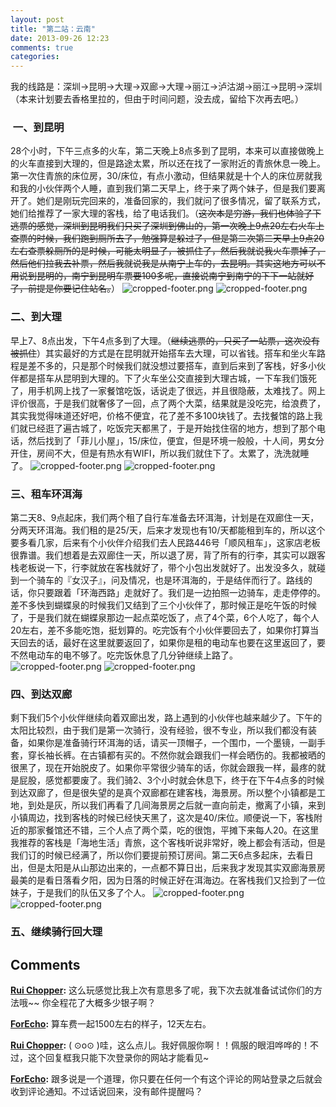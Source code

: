 ```yaml
---
layout: post
title: "第二站：云南"
date: 2013-09-26 12:23
comments: true
categories: 
---
```


我的线路是：深圳->昆明->大理->双廊->大理->丽江->泸沽湖->丽江->昆明->深圳（本来计划要去香格里拉的，但由于时间问题，没去成，留给下次再去吧。） 

###  一、到昆明

28个小时，下午三点多的火车，第二天晚上8点多到了昆明，本来可以直接做晚上的火车直接到大理的，但是路途太累，所以还在找了一家附近的青旅休息一晚上。第一次住青旅的床位房，30/床位，有点小激动，但结果就是十个人的床位房就我和我的小伙伴两个人睡，直到我们第二天早上，终于来了两个妹子，但是我们要离开了。她们是刚玩完回来的，准备回家的，我们就问了很多情况，留了联系方式，她们给推荐了一家大理的客栈，给了电话我们。（<del>这次本是穷游，我们也体验了下逃票的感觉，深圳到昆明我们只买了深圳到佛山的，第一次晚上9点20左右火车上查票的时候，我们跑到厕所去了，勉强算是躲过了，但是第二次第二天早上9点20左右查票躲厕所的是时候，可能太明显了，被抓住了，然后我就说我火车票掉了，然后他们拉我去补票，然后我就说我是从南宁上车的，去昆明。其实这地方可以不用说到昆明的，南宁到昆明车票要100多呢，直接说南宁到南宁的下下一站就好了，前提是你要记住站名。</del>） ![cropped-footer.png](http://forecho.qiniudn.com/2013-09-11%20154640.jpg) ![cropped-footer.png](http://forecho.qiniudn.com/2013-09-12%20210404\(1\).jpg)

### 二、到大理

早上7、8点出发，下午4点多到了大理。（<del>继续逃票的，只买了一站票，这次没有被抓住</del>）其实最好的方式是在昆明就开始搭车去大理，可以省钱。搭车和坐火车路程是差不多的，只是那个时候我们就没想过要搭车，直到后来到了客栈，好多小伙伴都是搭车从昆明到大理的。下了火车坐公交直接到大理古城，一下车我们饿死了，用手机网上找了一家餐馆吃饭，话说走了很远，并且很隐蔽，太难找了。网上评价很高，于是我们就奢侈了一回，点了两个大菜，结果就是没吃完，给浪费了，其实我觉得味道还好吧，价格不便宜，花了差不多100块钱了。去找餐馆的路上我们就已经逛了遍古城了，吃饭完天都黑了，于是开始找住宿的地方，想到了那个电话，然后找到了「菲儿小屋」，15/床位，便宜，但是环境一般般，十人间，男女分开住，房间不大，但是有热水有WIFI，所以我们就住下了。太累了，洗洗就睡了。 ![cropped-footer.png](http://forecho.qiniudn.com/2013-09-13%20163552\(1\).jpg) ![cropped-footer.png](http://forecho.qiniudn.com/2013-09-13%20181443\(1\).jpg)

### 三、租车环洱海

第二天8、9点起床，我们两个租了自行车准备去环洱海，计划是在双廊住一天，分两天环洱海。我们租的是25/天，后来才发现也有10/天都能租到车的，所以这个要多看几家，后来有个小伙伴介绍我们去人民路446号「顺风租车」，这家店老板很靠谱。我们想着是去双廊住一天，所以退了房，背了所有的行李，其实可以跟客栈老板说一下，行李就放在客栈就好了，带个小包出发就好了。出发没多久，就碰到一个骑车的『女汉子』，问及情况，也是环洱海的，于是结伴而行了。路线的话，你只要跟着「环海西路」走就好了。我们是一边拍照一边骑车，走走停停的。差不多快到蝴蝶泉的时候我们又结到了三个小伙伴了，那时候正是吃午饭的时候了，于是我们就在蝴蝶泉那边一起点菜吃饭了，点了4个菜，6个人吃了，每个人20左右，差不多能吃饱，挺划算的。吃完饭有个小伙伴要回去了，如果你打算当天回去的话，最好在这里就要返回了，如果你是租的电动车也要在这里返回了，要不然电动车的电不够了。吃完饭休息了几分钟继续上路了。 ![cropped-footer.png](http://forecho.qiniudn.com/2013-09-14%20114419.jpg) ![cropped-footer.png](http://forecho.qiniudn.com/2013-09-14%20113628.jpg)

### 四、到达双廊

剩下我们5个小伙伴继续向着双廊出发，路上遇到的小伙伴也越来越少了。下午的太阳比较烈，由于我们是第一次骑行，没有经验，很不专业，所以我们都没有装备，如果你是准备骑行环洱海的话，请买一顶帽子，一个围巾，一个墨镜，一副手套，穿长袖长裤。在古镇都有买的。不然你就会跟我们一样会晒伤的。我都被晒的很黑了，现在开始脱皮了。如果你平常很少骑车的话，你就会跟我一样，最疼的就是屁股，感觉都要废了。我们骑2、3个小时就会休息下，终于在下午4点多的时候到达双廊了，但是很失望的是真个双廊都在建客栈，海景房。所以整个小镇都是工地，到处是灰，所以我们再看了几间海景房之后就一直向前走，撤离了小镇，来到小镇周边，找到客栈的时候已经快天黑了，这次是40/床位。顺便说一下，客栈附近的那家餐馆还不错，三个人点了两个菜，吃的很饱，平摊下来每人20。在这里我推荐的客栈是「海地生活」青旅，这个客栈听说非常好，晚上都会有活动，但是我们订的时候已经满了，所以你们要提前预订房间。第二天6点多起床，去看日出，但是太阳是从山那边出来的，一点都不算日出，后来我才发现其实双廊海景房最美的是看日落看夕阳，因为日落的时候正好在洱海边。在客栈我们又捡到了一位妹子，于是我们的队伍又多了个人。 ![cropped-footer.png](http://forecho.qiniudn.com/2013-09-14%20185915.jpg) ![cropped-footer.png](http://forecho.qiniudn.com/2013-09-15%20070741.jpg)

### 五、继续骑行回大理

## Comments

**[Rui Chopper](#173 "2013-10-14 12:28:00"):** 这么玩感觉比我上次有意思多了呢，我下次去就准备试试你们的方法哦~~ 你全程花了大概多少银子啊？

**[ForEcho](#176 "2013-10-14 13:46:00"):** 算车费一起1500左右的样子，12天左右。

**[Rui Chopper](#180 "2013-10-24 17:12:00"):** ( ⊙o⊙ )哇，这么点儿。我好佩服你啊！！佩服的眼泪哗哗的！不过，这个回复框我只能下次登录你的网站才能看见~

**[ForEcho](#182 "2013-10-24 18:01:00"):** 跟多说是一个道理，你只要在任何一个有这个评论的网站登录之后就会收到评论通知。不过话说回来，没有邮件提醒吗？

